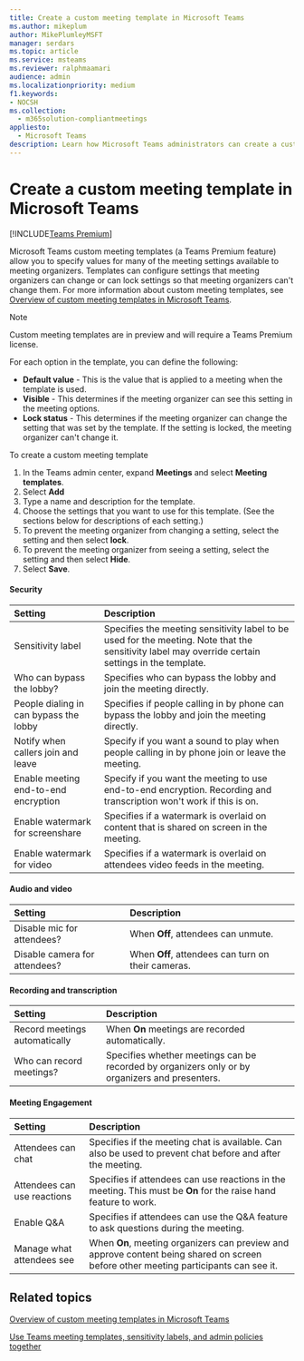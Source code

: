 ```yaml
---
title: Create a custom meeting template in Microsoft Teams
ms.author: mikeplum
author: MikePlumleyMSFT
manager: serdars
ms.topic: article
ms.service: msteams
ms.reviewer: ralphmaamari
audience: admin
ms.localizationpriority: medium
f1.keywords:
- NOCSH
ms.collection: 
  - m365solution-compliantmeetings
appliesto: 
  - Microsoft Teams
description: Learn how Microsoft Teams administrators can create a custom meeting template to set or enforce meeting organizer settings for enhanced meeting security and compliance.
---
```


# Create a custom meeting template in Microsoft Teams

[!INCLUDE[Teams Premium](includes/teams-premium-ecm.md)]

Microsoft Teams custom meeting templates (a Teams Premium feature) allow you to specify values for many of the meeting settings available to meeting organizers. Templates can configure settings that meeting organizers can change or can lock settings so that meeting organizers can't change them. For more information about custom meeting templates, see [Overview of custom meeting templates in Microsoft Teams](custom-meeting-templates-overview.md).

> [!Note]
> Custom meeting templates are in preview and will require a Teams Premium license.

For each option in the template, you can define the following:

- **Default value** - This is the value that is applied to a meeting when the template is used.
- **Visible** - This determines if the meeting organizer can see this setting in the meeting options. 
- **Lock status** - This determines if the meeting organizer can change the setting that was set by the template. If the setting is locked, the meeting organizer can't change it.

To create a custom meeting template

1. In the Teams admin center, expand **Meetings** and select **Meeting templates**.
1. Select **Add**
1. Type a name and description for the template.
1. Choose the settings that you want to use for this template. (See the sections below for descriptions of each setting.)
1. To prevent the meeting organizer from changing a setting, select the setting and then select **lock**.
1. To prevent the meeting organizer from seeing a setting, select the setting and then select **Hide**.
1. Select **Save**.

#### Security

|Setting|Description|
|:------|:----------|
|Sensitivity label|Specifies the meeting sensitivity label to be used for the meeting. Note that the sensitivity label may override certain settings in the template.|
|Who can bypass the lobby?|Specifies who can bypass the lobby and join the meeting directly.|
|People dialing in can bypass the lobby|Specifies if people calling in by phone can bypass the lobby and join the meeting directly.|
|Notify when callers join and leave|Specify if you want a sound to play when people calling in by phone join or leave the meeting.|
|Enable meeting end-to-end encryption|Specify if you want the meeting to use end-to-end encryption. Recording and transcription won't work if this is on.|
|Enable watermark for screenshare|Specifies if a watermark is overlaid on content that is shared on screen in the meeting.|
|Enable watermark for video|Specifies if a watermark is overlaid on attendees video feeds in the meeting.|

#### Audio and video

|Setting|Description|
|:------|:----------|
|Disable mic for attendees?|When **Off**, attendees can unmute.|
|Disable camera for attendees?|When **Off**, attendees can turn on their cameras.|

#### Recording and transcription

|Setting|Description|
|:------|:----------|
|Record meetings automatically|When **On** meetings are recorded automatically.|
|Who can record meetings?|Specifies whether meetings can be recorded by organizers only or by organizers and presenters.|

#### Meeting Engagement

|Setting|Description|
|:------|:----------|
|Attendees can chat|Specifies if the meeting chat is available. Can also be used to prevent chat before and after the meeting.|
|Attendees can use reactions|Specifies if attendees can use reactions in the meeting. This must be **On** for the raise hand feature to work.|
|Enable Q&A|Specifies if attendees can use the Q&A feature to ask questions during the meeting.|
|Manage what attendees see|When **On**, meeting organizers can preview and approve content being shared on screen before other meeting participants can see it.|

## Related topics

[Overview of custom meeting templates in Microsoft Teams](custom-meeting-templates-overview.md)

[Use Teams meeting templates, sensitivity labels, and admin policies together](meeting-templates-sensitivity-labels-policies.md)
